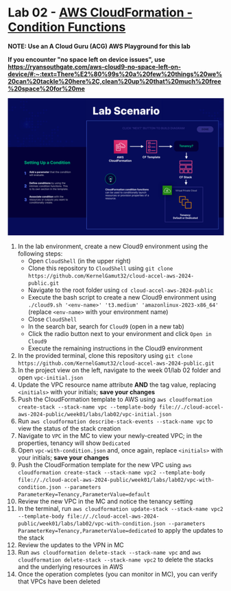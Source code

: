 # Lab 02 - [AWS CloudFormation - Condition Functions](https://learn.acloud.guru/handson/234d14a4-2051-4ec1-a282-c64493dd47eb)

**NOTE: Use an A Cloud Guru (ACG) AWS Playground for this lab**

**If you encounter "no space left on device issues", use https://ryansouthgate.com/aws-cloud9-no-space-left-on-device/#:~:text=There%E2%80%99s%20a%20few%20things%20we%20can%20tackle%20here%2C,clean%20up%20that%20much%20free%20space%20for%20me**

![Week01 / Lab02](../images/week01-lab02.png)

1. In the lab environment, create a new Cloud9 environment using the following steps:
    - Open `CloudShell` (in the upper right)
    - Clone this repository to `CloudShell` using `git clone https://github.com/KernelGamut32/cloud-accel-aws-2024-public.git`
    - Navigate to the root folder using `cd cloud-accel-aws-2024-public`
    - Execute the bash script to create a new Cloud9 environment using `./cloud9.sh '<env-name>' 't3.medium' 'amazonlinux-2023-x86_64'` (replace `<env-name>` with your environment name)
    - Close `CloudShell`
    - In the search bar, search for `Cloud9` (open in a new tab)
    - Click the radio button next to your environment and click `Open in Cloud9`
    - Execute the remaining instructions in the Cloud9 environment
1. In the provided terminal, clone this repository using `git clone https://github.com/KernelGamut32/cloud-accel-aws-2024-public.git`
1. In the project view on the left, navigate to the week 01/lab 02 folder and open `vpc-initial.json`
1. Update the VPC resource name attribute **AND** the tag value, replacing `<initials>` with your initials; **save your changes**
1. Push the CloudFormation template to AWS using `aws cloudformation create-stack --stack-name vpc --template-body file://./cloud-accel-aws-2024-public/week01/labs/lab02/vpc-initial.json`
1. Run `aws cloudformation describe-stack-events --stack-name vpc` to view the status of the stack creation
1. Navigate to `VPC` in the MC to view your newly-created VPC; in the properties, tenancy will show `Dedicated`
1. Open `vpc-with-condition.json` and, once again, replace `<initials>` with your initials; **save your changes**
1. Push the CloudFormation template for the new VPC using `aws cloudformation create-stack --stack-name vpc2 --template-body file://./cloud-accel-aws-2024-public/week01/labs/lab02/vpc-with-condition.json --parameters ParameterKey=Tenancy,ParameterValue=default`
1. Review the new VPC in the MC and notice the tenancy setting
1. In the terminal, run `aws cloudformation update-stack --stack-name vpc2 --template-body file://./cloud-accel-aws-2024-public/week01/labs/lab02/vpc-with-condition.json --parameters ParameterKey=Tenancy,ParameterValue=dedicated` to apply the updates to the stack
1. Review the updates to the VPN in MC
1. Run `aws cloudformation delete-stack --stack-name vpc` and `aws cloudformation delete-stack --stack-name vpc2` to delete the stacks and the underlying resources in AWS
1. Once the operation completes (you can monitor in MC), you can verify that VPCs have been deleted
